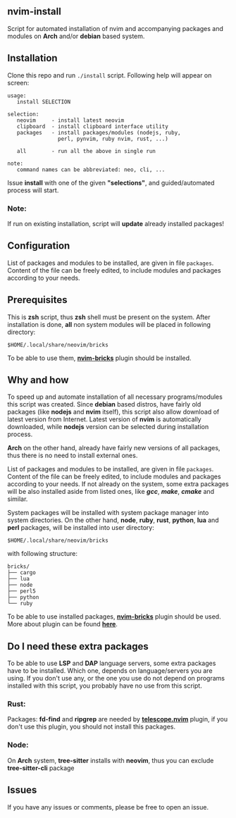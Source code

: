 ## nvim-install
Script for automated installation of nvim and accompanying packages and modules
on **Arch** and/or **debian** based system.

## Installation
Clone this repo and run `./install` script. Following help will appear  on
screen:

```
usage:
   install SELECTION

selection:
   neovim     - install latest neovim
   clipboard  - install clipboard interface utility
   packages   - install packages/modules (nodejs, ruby,
                perl, pynvim, ruby nvim, rust, ...)

   all        - run all the above in single run

note:
   command names can be abbreviated: neo, cli, ...
```

Issue **install** with one of the given **"selections"**, and guided/automated
process will start.

### Note:
If run on existing installation, script will **update** already installed packages!


## Configuration
List of packages and modules to be installed, are given in file `packages`.
Content of the file can be freely edited, to include modules and packages
according to your needs.


## Prerequisites
This is **zsh** script, thus **zsh** shell must be present on the system. After
installation is done, **all** non system modules will be placed in following
directory:
```
$HOME/.local/share/neovim/bricks
```
To be able to use them, [**nvim-bricks**][1] plugin should be installed.


## Why and how
To speed up and automate installation of all necessary programs/modules this
script was created. Since **debian** based distros, have fairly old packages
(like **nodejs** and **nvim** itself), this script also allow download of latest
version from Internet. Latest version of **nvim** is automatically downloaded,
while **nodejs** version can be selected during installation process.
  

**Arch** on the other hand, already have fairly new versions of all packages,
thus there is no need to install external ones.

List of packages and modules to be installed, are given in file `packages`.
Content of the file can be freely edited, to include modules and packages
according to your needs. If not already on the system, some extra packages will
be also installed aside from listed ones, like ***gcc***, ***make***, ***cmake***
and similar.

System packages will be installed with system package manager into system
directories. On the other hand, **node**, **ruby**, **rust**, **python**,
**lua** and **perl** packages, will be installed into user directory:
```
$HOME/.local/share/neovim/bricks
```
with following structure:
```
bricks/
├── cargo
├── lua
├── node
├── perl5
├── python
└── ruby
```
To be able to use installed packages, [**nvim-bricks**][1] plugin should be used.
More about plugin can be found [**here**][1].


## Do I need these extra packages
To be able to use **LSP** and **DAP** language servers, some extra packages
have to be installed. Which one, depends on language/servers you are using.
If you don't use any, or the one you use do not depend on programs installed
with this script, you probably have no use from this script.

### Rust:
Packages: **fd-find** and **ripgrep** are needed by
[**telescope.nvim**][2] plugin,
if you don't use this plugin, you should not install this packages.

### Node:
On **Arch** system, **tree-sitter** installs  with **neovim**, thus you can
exclude **tree-sitter-cli** package


## Issues 
If you have any issues or comments, please be free to open an issue.


[1]:https://github.com/ksk0/nvim-bricks
[2]: https://github.com/nvim-telescope/telescope.nvim
